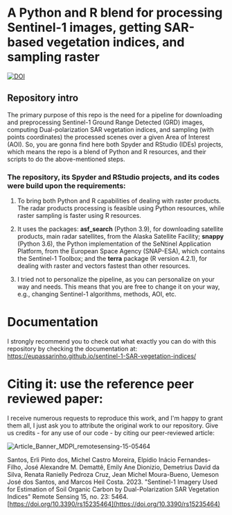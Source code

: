 # A Python and R blend for processing Sentinel-1 images, getting SAR-based vegetation indices, and sampling raster

[![DOI](https://zenodo.org/badge/522624694.svg)](https://zenodo.org/badge/latestdoi/522624694)

## Repository intro

The primary purpose of this repo is the need for a pipeline for downloading and preprocessing Sentinel-1 Ground Range Detected (GRD) images, computing Dual-polarization SAR vegetation indices, and sampling (with points coordinates) the processed scenes over a given Area of Interest (AOI). So, you are gonna find here both Spyder and RStudio (IDEs) projects, which means the repo is a blend of Python and R resources, and their scripts to do the above-mentioned steps.

### The repository, its Spyder and RStudio projects, and its codes were build upon the requirements:

1) To bring both Python and R capabilities of dealing with raster products. The radar products processing is feasible using Python resources, while raster sampling is faster using R resources.

2) It uses the packages: **asf_search** (Python 3.9), for downloading satellite products, main radar satellites, from the Alaska Satellite Facility; **snappy** (Python 3.6), the Python implementation of the SeNtinel Application Platform, from the European Space Agency (SNAP-ESA), which contains the Sentinel-1 Toolbox; and the **terra** package (R version 4.2.1), for dealing with raster and vectors fastest than other resources.

3) I tried not to personalize the pipeline, as you can personalize on your way and needs. This means that you are free to change it on your way, e.g., changing Sentinel-1 algorithms, methods, AOI, etc.

# Documentation
I strongly recommend you to check out what exactly you can do with this repository by checking the documentation at:
https://eupassarinho.github.io/sentinel-1-SAR-vegetation-indices/

# Citing it: use the reference peer reviewed paper:
I receive numerous requests to reproduce this work, and I'm happy to grant them all, I just ask you to attribute the original work to our repository. Give us credits - for any use of our code - by citing our peer-reviewed article:

![Article_Banner_MDPI_remotesensing-15-05464](https://github.com/eupassarinho/sentinel-1-SAR-vegetation-indices/assets/52005057/51fcd39b-0ac8-4317-946b-3892b5dad9c6)

Santos, Erli Pinto dos, Michel Castro Moreira, Elpídio Inácio Fernandes-Filho, José Alexandre M. Demattê, Emily Ane Dionizio, Demetrius David da Silva, Renata Ranielly Pedroza Cruz, Jean Michel Moura-Bueno, Uemeson José dos Santos, and Marcos Heil Costa. 2023. "Sentinel-1 Imagery Used for Estimation of Soil Organic Carbon by Dual-Polarization SAR Vegetation Indices" Remote Sensing 15, no. 23: 5464. [https://doi.org/10.3390/rs15235464](https://doi.org/10.3390/rs15235464)
